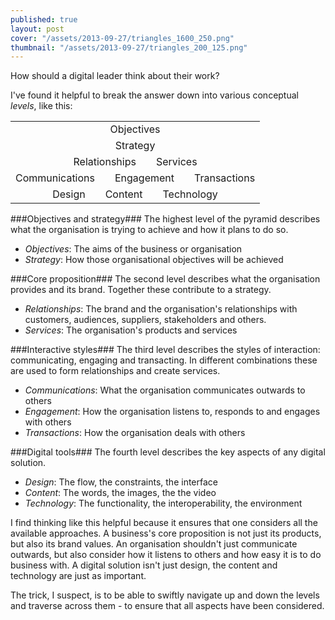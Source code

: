 ```yaml
---
published: true
layout: post
cover: "/assets/2013-09-27/triangles_1600_250.png"
thumbnail: "/assets/2013-09-27/triangles_200_125.png"
---
```


How should a digital leader think about their work?

I've found it helpful to break the answer down into various conceptual _levels_, like this:

<table><tbody>
<tr><td style="text-align:center">Objectives</td></tr>
<tr><td style="text-align:center">Strategy</td></tr>
<tr><td style="text-align:center">Relationships&emsp;&emsp;Services</td></tr>
<tr><td style="text-align:center">Communications&emsp;&emsp;Engagement&emsp;&emsp;Transactions</td></tr>
<tr><td style="text-align:center">Design&emsp;&emsp;Content&emsp;&emsp;Technology</td></tr>
</tbody></table>

###Objectives and strategy###
The highest level of the pyramid describes what the organisation is trying to achieve and how it plans to do so.

- _Objectives_: The aims of the business or organisation
- _Strategy_: How those organisational objectives will be achieved

###Core proposition###
The second level describes what the organisation provides and its brand. Together these contribute to a strategy.

- _Relationships_: The brand and the organisation's relationships with customers, audiences, suppliers, stakeholders and others.
- _Services_: The organisation's products and services

###Interactive styles###
The third level describes the styles of interaction: communicating, engaging and transacting. In different combinations these are used to form relationships and create services.

- _Communications_: What the organisation communicates outwards to others
- _Engagement_: How the organisation listens to, responds to and engages with others
- _Transactions_: How the organisation deals with others

###Digital tools###
The fourth level describes the key aspects of any digital solution.

- _Design_: The flow, the constraints, the interface
- _Content_: The words, the images, the the video
- _Technology_: The functionality, the interoperability, the environment

I find thinking like this helpful because it ensures that one considers all the available approaches. A business's core proposition is not just its products, but also its brand values. An organisation shouldn't just communicate outwards, but also consider how it listens to others and how easy it is to do business with. A digital solution isn't just design, the content and technology are just as important.

The trick, I suspect, is to be able to swiftly navigate up and down the levels and traverse across them - to ensure that all aspects have been considered.